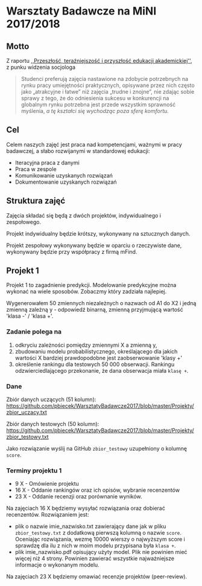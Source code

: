 # Warsztaty Badawcze na MiNI 2017/2018

## Motto

Z raportu [,,Przeszłość, teraźniejszość i przyszłość edukacji akademickiej''](http://www.wz.uw.edu.pl/pracownicyFiles/id12939-Billig_last.pdf), z punku widzenia socjologa

> Studenci preferują zajęcia nastawione na zdobycie potrzebnych na rynku pracy umiejętności praktycznych, opisywane przez nich często jako „atrakcyjne i łatwe” niż zajęcia „trudne i znojne”, nie zdając sobie sprawy z tego, że do odniesienia sukcesu w konkurencji na globalnym rynku potrzebna jest przede wszystkim sprawność myślenia, *a tę kształci się wychodząc poza sferę komfortu.*

## Cel

Celem naszych zajęć jest praca nad kompetencjami, ważnymi w pracy badawczej, a słabo rozwijanymi w standardowej edukacji:

- Iteracyjna praca z danymi
- Praca w zespole
- Komunikowanie uzyskanych rozwiązań 
- Dokumentowanie uzyskanych rozwiązań

## Struktura zajęć

Zajęcia składać się będą z dwóch projektów, indywidualnego i zespołowego.

Projekt indywidualny będzie krótszy, wykonywany na sztucznych danych.

Projekt zespołowy wykonywany będzie w oparciu o rzeczywiste dane, wykonywany będzie przy współpracy z firmą mFind.

## Projekt 1

Projekt 1 to zagadnienie predykcji. Modelowanie predykcyjne można wykonać na wiele sposobów. Zobaczmy który zadziała najlepiej.

Wygenerowałem 50 zmiennych niezależnych o nazwach od A1 do X2 i jedną zmienną zależną y - odpowiedź binarną, zmienną przyjmującą wartość 'klasa -' / 'klasa +'. 

### Zadanie polega na

1) odkryciu zależności pomiędzy zmiennymi X a zmienną y,
2) zbudowaniu modelu probabilistycznego, określającego dla jakich wartości X bardziej prawdopodobne jest zaobserwowanie 'klasy +'
3) określenie rankingu dla testowych 50 000 obserwacji. Rankingu odzwierciedlającego przekonanie, że dana obserwacja miała `klasę +`.

### Dane

Zbiór danych uczących (51 kolumn):
https://github.com/pbiecek/WarsztatyBadawcze2017/blob/master/Projekty/zbior_uczacy.txt

Zbiór danych testowych (50 kolumn):
https://github.com/pbiecek/WarsztatyBadawcze2017/blob/master/Projekty/zbior_testowy.txt

Jako rozwiązanie wyślij na GitHub `zbior_testowy` uzupełniony o kolumnę `score`.

### Terminy projektu 1

* 9 X - Omówienie projektu
* 16 X - Oddanie rankingów oraz ich opisów, wybranie recenzentów
* 23 X - Oddanie recenzji oraz porównanie wyników.


Na zajęciach 16 X będziemy wysyłać rozwiązania oraz dobierać recenzentów.
Rozwiązaniem jest: 

* plik o nazwie imie_nazwisko.txt zawierający dane jak w pliku `zbior_testowy.txt` z dodatkową pierwszą kolumną o nazwie `score`. 
Oceniając rozwiązania, wezmę 10000 wierszy o najwyższym score i sprawdzę dla ilu z nich w moim modelu przypisana była `klasa +`.
* plik imie_nazwisko.pdf opisujący użyty model. Plik nie powinien mieć więcej niż 4 strony. Powinien zawierać wszystkie najważniejsze informacje o wykonanym modelu.

Na zajęciach 23 X będziemy omawiać recenzje projektów (peer-review).

